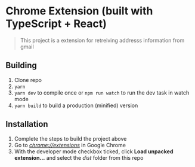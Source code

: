 # Chrome Extension (built with TypeScript + React)

> This project is a extension for retreiving addresss information from gmail

## Building

1.  Clone repo
2.  `yarn`
3.  `yarn dev` to compile once or `npm run watch` to run the dev task in watch mode
4.  `yarn build` to build a production (minified) version

## Installation

1.  Complete the steps to build the project above
2.  Go to [_chrome://extensions_](chrome://extensions) in Google Chrome
3.  With the developer mode checkbox ticked, click **Load unpacked extension...** and select the _dist_ folder from this repo
